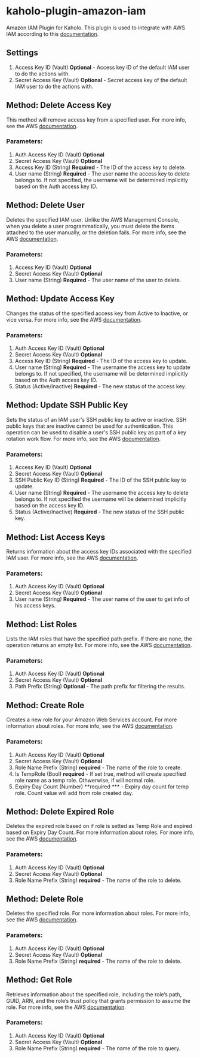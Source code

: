# kaholo-plugin-amazon-iam
Amazon IAM Plugin for Kaholo. This plugin is used to integrate with AWS IAM according to this [documentation](https://docs.aws.amazon.com/AWSJavaScriptSDK/latest/AWS/IAM.html).

## Settings
1. Access Key ID (Vault) **Optional** - Access key ID of the default IAM user to do the actions with.
2. Secret Access Key (Vault) **Optional** - Secret access key of the default IAM user to do the actions with.

## Method: Delete Access Key
This method will remove access key from a specified user. For more info, see the AWS [documentation](https://docs.aws.amazon.com/AWSJavaScriptSDK/latest/AWS/IAM.html#deleteAccessKey-property).

### Parameters:
1. Auth Access Key ID (Vault) **Optional**
2. Secret Access Key (Vault) **Optional**
3. Access Key ID (String) **Required** - The ID of the access key to delete.
4. User name (String) **Required**  - The user name the access key to delete belongs to. If not specified, the username will be determined implicitly based on the Auth access key ID.

## Method: Delete User
Deletes the specified IAM user. Unlike the AWS Management Console, when you delete a user programmatically, you must delete the items attached to the user manually, or the deletion fails. For more info, see the AWS [documentation](https://docs.aws.amazon.com/AWSJavaScriptSDK/latest/AWS/IAM.html#deleteUser-property).

### Parameters:
1. Access Key ID (Vault) **Optional**
2. Secret Access Key (Vault) **Optional**
3. User name (String) **Required**  - The user name of the user to delete.

## Method: Update Access Key
Changes the status of the specified access key from Active to Inactive, or vice versa. For more info, see the AWS [documentation](https://docs.aws.amazon.com/AWSJavaScriptSDK/latest/AWS/IAM.html#updateAccessKey-property).

### Parameters:
1. Auth Access Key ID (Vault) **Optional**
2. Secret Access Key (Vault) **Optional**
3. Access Key ID (String) **Required** - The ID of the access key to update.
4. User name (String) **Required**  - The username the access key to update belongs to. If not specified, the username will be determined implicitly based on the Auth access key ID.
5. Status (Active/Inactive) **Required**  - The new status of the access key.

## Method: Update SSH Public Key
Sets the status of an IAM user's SSH public key to active or inactive. SSH public keys that are inactive cannot be used for authentication. This operation can be used to disable a user's SSH public key as part of a key rotation work flow. For more info, see the AWS [documentation](https://docs.aws.amazon.com/AWSJavaScriptSDK/latest/AWS/IAM.html#updateSSHPublicKey-property).

### Parameters:
1. Access Key ID (Vault) **Optional**
2. Secret Access Key (Vault) **Optional**
3. SSH Public Key ID (String) **Required** - The ID of the SSH public key to update. 
4. User name (String) **Required**  - The username the access key to delete belongs to. If not specified the username will be determined implicitly based on the access key ID.
5. Status (Active/Inactive) **Required**  - The new status of the SSH public key.

## Method: List Access Keys
Returns information about the access key IDs associated with the specified IAM user. For more info, see the AWS [documentation](https://docs.aws.amazon.com/AWSJavaScriptSDK/latest/AWS/IAM.html#listAccessKeys-property).

### Parameters:
1. Auth Access Key ID (Vault) **Optional**
2. Secret Access Key (Vault) **Optional**
3. User name (String) **Required**  - The user name of the user to get info of his access keys.

## Method: List Roles
Lists the IAM roles that have the specified path prefix. If there are none, the operation returns an empty list. For more info, see the AWS [documentation](https://docs.aws.amazon.com/IAM/latest/UserGuide/WorkingWithRoles.html).

### Parameters:
1. Auth Access Key ID (Vault) **Optional**
2. Secret Access Key (Vault) **Optional**
3. Path Prefix (String) **Optional**  - The path prefix for filtering the results.

## Method: Create Role
Creates a new role for your Amazon Web Services account. For more information about roles. For more info, see the AWS [documentation](https://docs.aws.amazon.com/IAM/latest/UserGuide/WorkingWithRoles.html).

### Parameters:
1. Auth Access Key ID (Vault) **Optional**
2. Secret Access Key (Vault) **Optional**
3. Role Name Prefix (String) **required**  - The name of the role to create. 
4. Is TempRole (Bool) **required** - If set true, method will create specified role name as a temp role. Othwerwise, if will normal role.
5. Expiry Day Count (Number) **required *** - Expiry day count for temp role. Count value will add from role created day.

## Method: Delete Expired Role
Deletes the expired role based on if role is setted as Temp Role and expired based on Expiry Day Count. For more information about roles. For more info, see the AWS [documentation](https://docs.aws.amazon.com/IAM/latest/UserGuide/WorkingWithRoles.html).

### Parameters:
1. Auth Access Key ID (Vault) **Optional**
2. Secret Access Key (Vault) **Optional**
3. Role Name Prefix (String) **required**  - The name of the role to delete. 

## Method: Delete Role
Deletes the specified role.  For more information about roles. For more info, see the AWS [documentation](https://docs.aws.amazon.com/IAM/latest/UserGuide/WorkingWithRoles.html).

### Parameters:
1. Auth Access Key ID (Vault) **Optional**
2. Secret Access Key (Vault) **Optional**
3. Role Name Prefix (String) **required**  - The name of the role to delete. 


## Method: Get Role
Retrieves information about the specified role, including the role’s path, GUID, ARN, and the role’s trust policy that grants permission to assume the role. For more info, see the AWS [documentation](https://docs.aws.amazon.com/IAM/latest/UserGuide/WorkingWithRoles.html).

### Parameters:
1. Auth Access Key ID (Vault) **Optional**
2. Secret Access Key (Vault) **Optional**
3. Role Name Prefix (String) **required**  - The name of the role to query. 